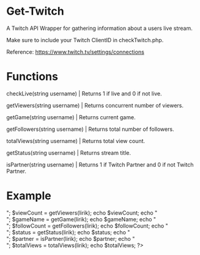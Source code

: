 # Get-Twitch
A Twitch API Wrapper for gathering information about a users live stream.

Make sure to include your Twitch ClientID in checkTwitch.php.

Reference: https://www.twitch.tv/settings/connections

# Functions
checkLive(string username)	|	 Returns 1 if live and 0 if not live.

getViewers(string username)	|	 Returns concurrent number of viewers.

getGame(string username)	|	 Returns current game.

getFollowers(string username)	|	 Returns total number of followers.

totalViews(string username)	|	 Returns total view count.

getStatus(string username)	|	 Returns stream title.

isPartner(string username)	|	 Returns 1 if Twitch Partner and 0 if not Twitch Partner.

# Example
<?php
	include 'checkTwitch.php';
	
	$online = checkLive(lirik);
	echo $online;
	
	echo "<br>";
	
	$viewCount = getViewers(lirik);
	echo $viewCount;
	
	echo "<br>";
	
	$gameName = getGame(lirik);
	echo $gameName;
	
	echo "<br>";
	
	$followCount = getFollowers(lirik);
	echo $followCount;
	
	echo "<br>";
	
	$status = getStatus(lirik);
	echo $status;
	
	echo "<br>";
	
	$partner = isPartner(lirik);
	echo $partner;
	
	echo "<br>";
	
	$totalViews = totalViews(lirik);
	echo $totalViews;
?>
